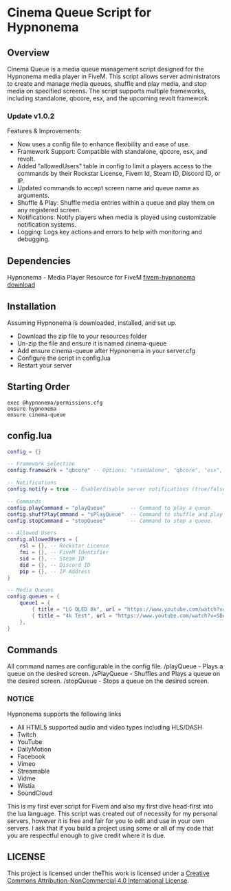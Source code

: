# Cinema Queue Script for Hypnonema

## Overview
Cinema Queue is a media queue management script designed for the Hypnonema media player in FiveM. This script allows server administrators to create and manage media queues, shuffle and play media, and stop media on specified screens. The script supports multiple frameworks, including standalone, qbcore, esx, and the upcoming revolt framework.

### Update v1.0.2
Features & Improvements:
- Now uses a config file to enhance flexibility and ease of use.
- Framework Support: Compatible with standalone, qbcore, esx, and revolt.
- Added "allowedUsers" table in config to limit a players access to the commands by their Rockstar License, Fivem Id, Steam ID, Discord ID, or IP.
- Updated commands to accept screen name and queue name as arguments.
- Shuffle & Play: Shuffle media entries within a queue and play them on any registered screen.
- Notifications: Notify players when media is played using customizable notification systems.
- Logging: Logs key actions and errors to help with monitoring and debugging.

## Dependencies
Hypnonema - Media Player Resource for FiveM
[fivem-hypnonema](https://github.com/all-in-simplicity/fivem-hypnonema)
[download](https://github.com/all-in-simplicity/fivem-hypnonema/releases/download/1.9.3/hypnonema.zip)


## Installation
Assuming Hypnonema is downloaded, installed, and set up.
- Download the zip file to your resources folder
- Un-zip the file and ensure it is named cinema-queue
- Add ensure cinema-queue after Hypnonema in your server.cfg
- Configure the script in config.lua
- Restart your server

## Starting Order
```
exec @hypnonema/permissions.cfg
ensure hypnonema
ensure cinema-queue
```

## config.lua
```lua
config = {}

-- Framework Selection
config.framework = "qbcore" -- Options: "standalone", "qbcore", "esx", "revolt"

-- Notifications
config.notify = true -- Enable/disable server notifications (true/false).

-- Commands
config.playCommand = "playQueue"        -- Command to play a queue.
config.shuffPlayCommand = "sPlayQueue"  -- Command to shuffle and play a queue.
config.stopCommand = "stopQueue"        -- Command to stop a queue.

-- Allowed Users
config.allowedUsers = { 
    rsl = {}, -- Rockstar License
    fmi = {}, -- FiveM Identifier
    sid = {}, -- Steam ID
    did = {}, -- Discord ID
    pip = {}, -- IP Address
}

-- Media Queues
config.queues = {
    queue1 = {
        { title = "LG OLED 8k", url = "https://www.youtube.com/watch?v=EJr3uAQwGek", time = 110 },
        { title = "4k Test", url = "https://www.youtube.com/watch?v=SBeDS2WvOTg", time = 80 },
    },
}
```

## Commands
All command names are configurable in the config file.
/playQueue - Plays a queue on the desired screen.
/sPlayQueue - Shuffles and Plays a queue on the desired screen.
/stopQueue - Stops a queue on the desired screen.

### NOTICE
Hypnonema supports the following links
- All HTML5 supported audio and video types including HLS/DASH
- Twitch
- YouTube
- DailyMotion
- Facebook
- Vimeo
- Streamable
- Vidme
- Wistia
- SoundCloud

This is my first ever script for Fivem and also my first dive head-first into the lua language. This script was created out of necessity for my personal servers, however it is free and fair for you to edit and use in your own servers. I ask that if you build a project using some or all of my code that you are respectful enough to give credit where it is due.

## LICENSE
This project is licensed under theThis work is licensed under a [Creative Commons Attribution-NonCommercial 4.0 International License](https://creativecommons.org/licenses/by-nc-sa/4.0/).

